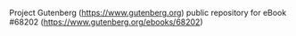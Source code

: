 Project Gutenberg (https://www.gutenberg.org) public repository for
eBook #68202 (https://www.gutenberg.org/ebooks/68202)
